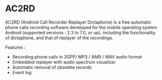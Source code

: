 # AC2RD

AC2RD (Android Call Recorder Replayer Dictaphone) is a free automatic phone calls recording software developed for the mobile operating system Android (supported versions : 2.3 to 7.0, or up), including the functionality of dictaphone, and that of replayer of the recordings.

Features :
- Recording phone calls in 3GPP/ MP3 / AMR / WAV audio format
- Embedded replayer with audio spectrum visualizer
- Automatic removal of obsolete records
- Event log


